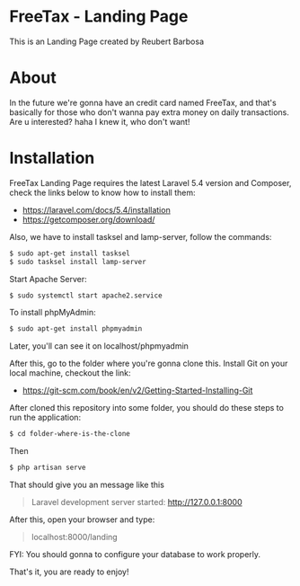 # FreeTax - Landing Page
This is an Landing Page created by Reubert Barbosa
# About
In the future we're gonna have an credit card named FreeTax, and that's basically for those who don't wanna pay extra money on daily transactions.
Are u interested? haha I knew it, who don't want!
# Installation
FreeTax Landing Page requires the latest Laravel 5.4 version and Composer, check the links below to know how to install them:
 - https://laravel.com/docs/5.4/installation
 - https://getcomposer.org/download/

Also, we have to install tasksel and lamp-server, follow the commands:
```sh
$ sudo apt-get install tasksel
$ sudo tasksel install lamp-server
```
Start Apache Server:
```sh
$ sudo systemctl start apache2.service
```
To install phpMyAdmin:
```sh
$ sudo apt-get install phpmyadmin
```
Later, you'll can see it on localhost/phpmyadmin

After this, go to the folder where you're gonna clone this.
Install Git on your local machine, checkout the link:
 - https://git-scm.com/book/en/v2/Getting-Started-Installing-Git

After cloned this repository into some folder, you should do these steps to run the application:
```sh
$ cd folder-where-is-the-clone
```
Then
```sh
$ php artisan serve
```
That should give you an message like this
>Laravel development server started: <http://127.0.0.1:8000>

After this, open your browser and type:
> localhost:8000/landing

FYI: You should gonna to configure your database to work properly.

That's it, you are ready to enjoy!
